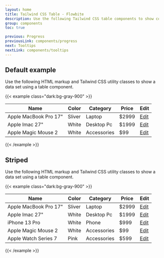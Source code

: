 ```yaml
---
layout: home
title: Tailwind CSS Table - Flowbite
description: Use the following Tailwind CSS table components to show complex data in an organized layout
group: components
toc: true

previous: Progress
previousLink: components/progress
next: Tooltips
nextLink: components/tooltips
---
```


## Default example

Use the following HTML markup and Tailwind CSS utility classes to show a data set using a table component.

{{< example class="dark:bg-gray-900" >}}
<div class="flex flex-col">
    <div class="overflow-x-auto sm:-mx-6 lg:-mx-8">
        <div class="py-2 inline-block min-w-full sm:px-6 lg:px-8">
            <div class="overflow-hidden sm:rounded-lg shadow-md">
                <table class="min-w-full">
                    <thead class="bg-gray-50 dark:bg-gray-700">
                        <tr>
                            <th scope="col" class="text-xs font-medium text-gray-700 px-6 py-3 text-left uppercase tracking-wider dark:text-gray-400">
                                Name
                            </th>
                            <th scope="col" class="text-xs font-medium text-gray-700 px-6 py-3 text-left uppercase tracking-wider dark:text-gray-400">
                                Color
                            </th>
                            <th scope="col" class="text-xs font-medium text-gray-700 px-6 py-3 text-left uppercase tracking-wider dark:text-gray-400">
                                Category
                            </th>
                            <th scope="col" class="text-xs font-medium text-gray-700 px-6 py-3 text-left uppercase tracking-wider dark:text-gray-400">
                                Price
                            </th>
                            <th scope="col" class="relative px-6 py-3">
                                <span class="sr-only">Edit</span>
                            </th>
                        </tr>
                    </thead>
                    <tbody>
                        <!-- Product 1 -->
                        <tr class="bg-white border-b dark:bg-gray-800 dark:border-gray-700">
                            <td class="px-6 py-4 whitespace-nowrap text-sm font-medium text-gray-900 dark:text-white">
                                Apple MacBook Pro 17"
                            </td>
                            <td class="text-sm text-gray-500 px-6 py-4 whitespace-nowrap dark:text-gray-400">
                                Sliver
                            </td>
                            <td class="text-sm text-gray-500 px-6 py-4 whitespace-nowrap dark:text-gray-400">
                                Laptop
                            </td>
                            <td class="text-sm text-gray-500 px-6 py-4 whitespace-nowrap dark:text-gray-400">
                                $2999
                            </td>
                            <td class="px-6 py-4 whitespace-nowrap text-right text-sm font-medium">
                                <a href="#" class="text-blue-600 hover:text-blue-900 dark:text-blue-500 dark:hover:underline">Edit</a>
                            </td>
                        </tr>
                        <!-- Product 2 -->
                        <tr class="bg-white border-b dark:bg-gray-800 dark:border-gray-700">
                            <td class="px-6 py-4 whitespace-nowrap text-sm font-medium text-gray-900 dark:text-white">
                                Apple Imac 27"
                            </td>
                            <td class="text-sm text-gray-500 px-6 py-4 whitespace-nowrap dark:text-gray-400">
                                White
                            </td>
                            <td class="text-sm text-gray-500 px-6 py-4 whitespace-nowrap dark:text-gray-400">
                                Desktop Pc
                            </td>
                            <td class="text-sm text-gray-500 px-6 py-4 whitespace-nowrap dark:text-gray-400">
                                $1999
                            </td>
                            <td class="px-6 py-4 whitespace-nowrap text-right text-sm font-medium">
                                <a href="#" class="text-blue-600 hover:text-blue-900 dark:text-blue-500 dark:hover:underline">Edit</a>
                            </td>
                        </tr>
                        <!-- Product 2 -->
                        <tr class="bg-white dark:bg-gray-800">
                            <td class="px-6 py-4 whitespace-nowrap text-sm font-medium text-gray-900 dark:text-white">
                                Apple Magic Mouse 2
                            </td>
                            <td class="text-sm text-gray-500 px-6 py-4 whitespace-nowrap dark:text-gray-400">
                                White
                            </td>
                            <td class="text-sm text-gray-500 px-6 py-4 whitespace-nowrap dark:text-gray-400">
                                Accessories
                            </td>
                            <td class="text-sm text-gray-500 px-6 py-4 whitespace-nowrap dark:text-gray-400">
                                $99
                            </td>
                            <td class="px-6 py-4 whitespace-nowrap text-right text-sm font-medium">
                                <a href="#" class="text-blue-600 hover:text-blue-900 dark:text-blue-500 dark:hover:underline">Edit</a>
                            </td>
                        </tr>
                    </tbody>
                </table>
            </div>
        </div>
    </div>
</div>
{{< /example >}}

## Striped

Use the following HTML markup and Tailwind CSS utility classes to show a data set using a table component.

{{< example class="dark:bg-gray-900" >}}
<div class="flex flex-col">
    <div class="overflow-x-auto sm:-mx-6 lg:-mx-8">
        <div class="py-2 inline-block min-w-full sm:px-6 lg:px-8">
            <div class="overflow-hidden sm:rounded-lg shadow-md">
                <table class="min-w-full">
                    <thead class="bg-gray-100 dark:bg-gray-700">
                        <tr>
                            <th scope="col" class="text-xs font-medium text-gray-700 px-6 py-3 text-left uppercase tracking-wider dark:text-gray-400">
                                Name
                            </th>
                            <th scope="col" class="text-xs font-medium text-gray-700 px-6 py-3 text-left uppercase tracking-wider dark:text-gray-400">
                                Color
                            </th>
                            <th scope="col" class="text-xs font-medium text-gray-700 px-6 py-3 text-left uppercase tracking-wider dark:text-gray-400">
                                Category
                            </th>
                            <th scope="col" class="text-xs font-medium text-gray-700 px-6 py-3 text-left uppercase tracking-wider dark:text-gray-400">
                                Price
                            </th>
                            <th scope="col" class="relative px-6 py-3">
                                <span class="sr-only">Edit</span>
                            </th>
                        </tr>
                    </thead>
                    <tbody>
                        <!-- Product 1 -->
                        <tr class="bg-white border-b dark:bg-gray-800 dark:border-gray-600">
                            <td class="px-6 py-4 whitespace-nowrap text-sm font-medium text-gray-900 dark:text-white">
                                Apple MacBook Pro 17"
                            </td>
                            <td class="text-sm text-gray-500 px-6 py-4 whitespace-nowrap dark:text-gray-400">
                                Sliver
                            </td>
                            <td class="text-sm text-gray-500 px-6 py-4 whitespace-nowrap dark:text-gray-400">
                                Laptop
                            </td>
                            <td class="text-sm text-gray-500 px-6 py-4 whitespace-nowrap dark:text-gray-400">
                                $2999
                            </td>
                            <td class="px-6 py-4 whitespace-nowrap text-right text-sm font-medium">
                                <a href="#" class="text-blue-600 hover:text-blue-900 dark:text-blue-500 dark:hover:underline">Edit</a>
                            </td>
                        </tr>
                        <!-- Product 2 -->
                        <tr class="bg-gray-50 border-b dark:bg-gray-700 dark:border-gray-600">
                            <td class="px-6 py-4 whitespace-nowrap text-sm font-medium text-gray-900 dark:text-white">
                                Apple Imac 27"
                            </td>
                            <td class="text-sm text-gray-500 px-6 py-4 whitespace-nowrap dark:text-gray-400">
                                White
                            </td>
                            <td class="text-sm text-gray-500 px-6 py-4 whitespace-nowrap dark:text-gray-400">
                                Desktop Pc
                            </td>
                            <td class="text-sm text-gray-500 px-6 py-4 whitespace-nowrap dark:text-gray-400">
                                $1999
                            </td>
                            <td class="px-6 py-4 whitespace-nowrap text-right text-sm font-medium">
                                <a href="#" class="text-blue-600 hover:text-blue-900 dark:text-blue-500 dark:hover:underline">Edit</a>
                            </td>
                        </tr>
                        <!-- Product 3 -->
                        <tr class="bg-white border-b dark:bg-gray-800 dark:border-gray-600">
                            <td class="px-6 py-4 whitespace-nowrap text-sm font-medium text-gray-900 dark:text-white">
                                iPhone 13 Pro 
                            </td>
                            <td class="text-sm text-gray-500 px-6 py-4 whitespace-nowrap dark:text-gray-400">
                                White
                            </td>
                            <td class="text-sm text-gray-500 px-6 py-4 whitespace-nowrap dark:text-gray-400">
                                Phone
                            </td>
                            <td class="text-sm text-gray-500 px-6 py-4 whitespace-nowrap dark:text-gray-400">
                                $999
                            </td>
                            <td class="px-6 py-4 whitespace-nowrap text-right text-sm font-medium">
                                <a href="#" class="text-blue-600 hover:text-blue-900 dark:text-blue-500 dark:hover:underline">Edit</a>
                            </td>
                        </tr>
                        <!-- Product 4 -->
                        <tr class="bg-gray-50 border-b dark:bg-gray-700 dark:border-gray-600">
                            <td class="px-6 py-4 whitespace-nowrap text-sm font-medium text-gray-900 dark:text-white">
                                Apple Magic Mouse 2
                            </td>
                            <td class="text-sm text-gray-500 px-6 py-4 whitespace-nowrap dark:text-gray-400">
                                White
                            </td>
                            <td class="text-sm text-gray-500 px-6 py-4 whitespace-nowrap dark:text-gray-400">
                                Accessories
                            </td>
                            <td class="text-sm text-gray-500 px-6 py-4 whitespace-nowrap dark:text-gray-400">
                                $99
                            </td>
                            <td class="px-6 py-4 whitespace-nowrap text-right text-sm font-medium">
                                <a href="#" class="text-blue-600 hover:text-blue-900 dark:text-blue-500 dark:hover:underline">Edit</a>
                            </td>
                        </tr>
                        <!-- Product 5 -->
                        <tr class="bg-white dark:bg-gray-800">
                            <td class="px-6 py-4 whitespace-nowrap text-sm font-medium text-gray-900 dark:text-white">
                                Apple Watch Series 7
                            </td>
                            <td class="text-sm text-gray-500 px-6 py-4 whitespace-nowrap dark:text-gray-400">
                                Pink
                            </td>
                            <td class="text-sm text-gray-500 px-6 py-4 whitespace-nowrap dark:text-gray-400">
                                Accessories
                            </td>
                            <td class="text-sm text-gray-500 px-6 py-4 whitespace-nowrap dark:text-gray-400">
                                $599
                            </td>
                            <td class="px-6 py-4 whitespace-nowrap text-right text-sm font-medium">
                                <a href="#" class="text-blue-600 hover:text-blue-900 dark:text-blue-500 dark:hover:underline">Edit</a>
                            </td>
                        </tr>
                    </tbody>
                </table>
            </div>
        </div>
    </div>
</div>
{{< /example >}}

